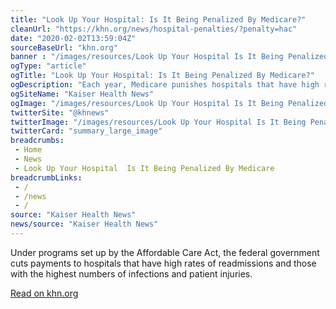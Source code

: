 ```yaml
--- 
title: "Look Up Your Hospital: Is It Being Penalized By Medicare?"
cleanUrl: "https://khn.org/news/hospital-penalties/?penalty=hac"
date: "2020-02-02T13:59:04Z"
sourceBaseUrl: "khn.org"
banner : "/images/resources/Look Up Your Hospital Is It Being Penalized By Medicare.png"
ogType: "article"
ogTitle: "Look Up Your Hospital: Is It Being Penalized By Medicare?"
ogDescription: "Each year, Medicare punishes hospitals that have high rates of readmissions and high rates of infections and patient injuries. Check out which hospitals have been penalized."
ogSiteName: "Kaiser Health News"
ogImage: "/images/resources/Look Up Your Hospital Is It Being Penalized By Medicare.png"
twitterSite: "@khnews"
twitterImage: "/images/resources/Look Up Your Hospital Is It Being Penalized By Medicare.png"
twitterCard: "summary_large_image"
breadcrumbs:
 - Home
 - News
 - Look Up Your Hospital  Is It Being Penalized By Medicare
breadcrumbLinks:
 - / 
 - /news
 - / 
source: "Kaiser Health News"
news/source: "Kaiser Health News"
---
```

Under programs set up by the Affordable Care Act, the federal government cuts payments to hospitals that have high rates of readmissions and those with the highest numbers of infections and patient injuries.  
  
[Read on khn.org](https://khn.org/news/hospital-penalties/?penalty=hac)

